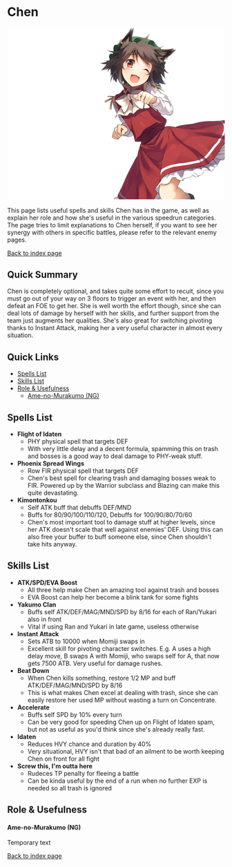 # Chen

![](img/chen.png)

This page lists useful spells and skills Chen has in the game, as well as explain her role and how she's useful in the various speedrun categories. The page tries to limit explanations to Chen herself, if you want to see her synergy with others in specific battles, please refer to the relevant enemy pages.

[Back to index page](../index.md)

## Quick Summary

Chen is completely optional, and takes quite some effort to recuit, since you must go out of your way on 3 floors to trigger an event with her, and then defeat an FOE to get her. She is well worth the effort though, since she can deal lots of damage by herself with her skills, and further support from the team just augments her qualities. She's also great for switching pivoting thanks to Instant Attack, making her a very useful character in almost every situation.

## Quick Links
* [Spells List](#spells)
* [Skills List](#skills)
* [Role & Usefulness](#useful)
	* [Ame-no-Murakumo (NG)](#ng-murakumo)

## <a id="spells"></a>Spells List

* **Flight of Idaten**
	* PHY physical spell that targets DEF
	* With very little delay and a decent formula, spamming this on trash and bosses is a good way to deal damage to PHY-weak stuff.
* **Phoenix Spread Wings**
	* Row FIR physical spell that targets DEF
	* Chen's best spell for clearing trash and damaging bosses weak to FIR. Powered up by the Warrior subclass and Blazing can make this quite devastating.
* **Kimontonkou**
	* Self ATK buff that debuffs DEF/MND
	* Buffs for 80/90/100/110/120, Debuffs for 100/90/80/70/60
	* Chen's most important tool to damage stuff at higher levels, since her ATK doesn't scale that well against enemies' DEF. Using this can also free your buffer to buff someone else, since Chen shouldn't take hits anyway.

## <a id="skills"></a>Skills List

* **ATK/SPD/EVA Boost**
	* All three help make Chen an amazing tool against trash and bosses
	* EVA Boost can help her become a blink tank for some fights
* **Yakumo Clan**
	* Buffs self ATK/DEF/MAG/MND/SPD by 8/16 for each of Ran/Yukari also in front
	* Vital if using Ran and Yukari in late game, useless otherwise
* **Instant Attack**
	* Sets ATB to 10000 when Momiji swaps in
	* Excellent skill for pivoting character switches. E.g. A uses a high delay move, B swaps A with Momiji, who swaps self for A, that now gets 7500 ATB. Very useful for damage rushes.
* **Beat Down**
	* When Chen kills something, restore 1/2 MP and buff ATK/DEF/MAG/MND/SPD by 8/16
	* This is what makes Chen excel at dealing with trash, since she can easily restore her used MP without wasting a turn on Concentrate.
* **Accelerate**
	* Buffs self SPD by 10% every turn
	* Can be very good for speeding Chen up on Flight of Idaten spam, but not as useful as you'd think since she's already really fast.
* **Idaten**
	* Reduces HVY chance and duration by 40%
	* Very situational, HVY isn't that bad of an ailment to be worth keeping Chen on front for all fight
* **Screw this, I'm outta here**
	* Rudeces TP penalty for fleeing a battle
	* Can be kinda useful by the end of a run when no further EXP is needed so all trash is ignored

## <a id="useful"></a>Role & Usefulness

#### <a id="ng-murakumo"></a>Ame-no-Murakumo (NG)

Temporary text

[Back to index page](../index.md)
